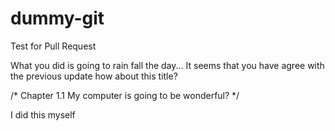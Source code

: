 # dummy-git
Test for Pull Request

What you did is going to rain fall the day...
It seems that you have agree with the previous update
how about this title?

/* Chapter 1.1 My computer is going to be wonderful? */

I did this myself
